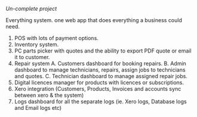 *Un-complete project*

Everything system. one web app that does everything a business could need.

1. POS with lots of payment options.
2. Inventory system.
3. PC parts picker with quotes and the ability to export PDF quote or email it to customer.
4. Repair system 
  A. Customers dashboard for booking repairs.
  B. Admin dashboard to manage technicians, repairs, assign jobs to technicians and quotes.
  C. Technician dashboard to manage assigned repair jobs.
5. Digital licences manager for products with licences or subscriptions.
6. Xero integration (Customers, Products, Invoices and accounts sync between xero & the system)
7. Logs dashboard for all the separate logs (ie. Xero logs, Database logs and Email logs etc)
